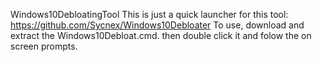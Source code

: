 Windows10DebloatingTool
This is just a quick launcher for this tool: https://github.com/Sycnex/Windows10Debloater
To use, download and extract the Windows10Debloat.cmd. then double click it and folow the on screen prompts.
